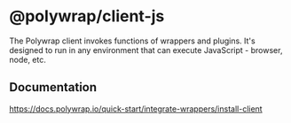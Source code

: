 # @polywrap/client-js

The Polywrap client invokes functions of wrappers and plugins. It's designed to run in any environment that can execute JavaScript - browser, node, etc.

## Documentation
https://docs.polywrap.io/quick-start/integrate-wrappers/install-client
